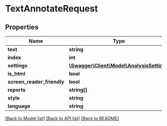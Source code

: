 # TextAnnotateRequest

## Properties
Name | Type | Description | Notes
------------ | ------------- | ------------- | -------------
**text** | **string** |  | 
**index** | **int** |  | 
**settings** | [**\Swagger\Client\Model\AnalysisSettings**](AnalysisSettings.md) |  | 
**is_html** | **bool** |  | 
**screen_reader_friendly** | **bool** |  | 
**reports** | **string[]** |  | 
**style** | **string** |  | 
**language** | **string** |  | 

[[Back to Model list]](../README.md#documentation-for-models) [[Back to API list]](../README.md#documentation-for-api-endpoints) [[Back to README]](../README.md)


